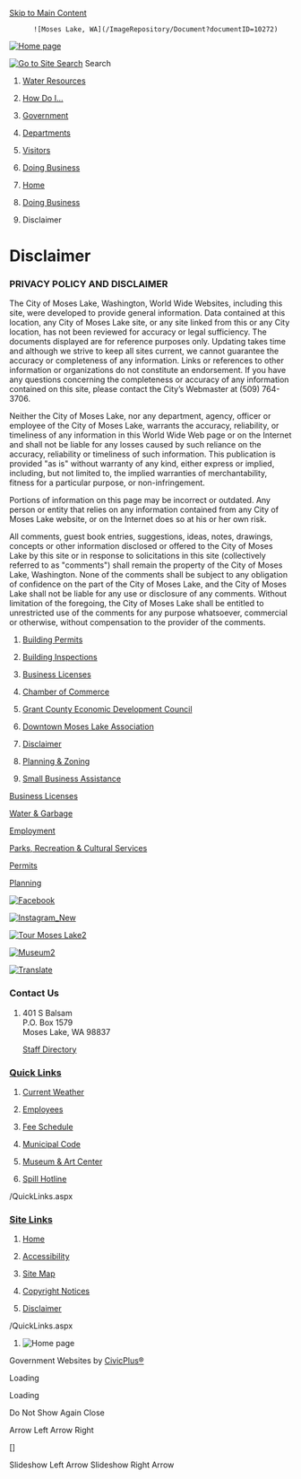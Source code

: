 [Skip to Main Content](#cc46f5544b-9691-4c1d-9b7f-6aa976431ff4)

          ![Moses Lake, WA](/ImageRepository/Document?documentID=10272)

[![Home page](/ImageRepository/Document?documentID=10271)](https://www.cityofml.com/)

 [![Go to Site Search](/ImageRepository/Document?documentID=10276)](https://www.cityofml.com/Search/Results) Search

 

1. [Water Resources](https://cityofml.com/1078)
2. [How Do I...](https://www.cityofml.com/31/How-Do-I)
3. [Government](https://www.cityofml.com/27/Government)
4. [Departments](https://www.cityofml.com/8/Departments)
5. [Visitors](https://www.cityofml.com/9/Visitors)
6. [Doing Business](https://www.cityofml.com/35/Doing-Business)

1. [Home](https://www.cityofml.com/)
2. [Doing Business](https://www.cityofml.com/35/Doing-Business)
3. Disclaimer

      

Disclaimer
==========

### PRIVACY POLICY AND DISCLAIMER

The City of Moses Lake, Washington, World Wide Websites, including this site, were developed to provide general information. Data contained at this location, any City of Moses Lake site, or any site linked from this or any City location, has not been reviewed for accuracy or legal sufficiency. The documents displayed are for reference purposes only. Updating takes time and although we strive to keep all sites current, we cannot guarantee the accuracy or completeness of any information. Links or references to other information or organizations do not constitute an endorsement. If you have any questions concerning the completeness or accuracy of any information contained on this site, please contact the City’s Webmaster at (509) 764-3706.

Neither the City of Moses Lake, nor any department, agency, officer or employee of the City of Moses Lake, warrants the accuracy, reliability, or timeliness of any information in this World Wide Web page or on the Internet and shall not be liable for any losses caused by such reliance on the accuracy, reliability or timeliness of such information. This publication is provided "as is" without warranty of any kind, either express or implied, including, but not limited to, the implied warranties of merchantability, fitness for a particular purpose, or non-infringement.

Portions of information on this page may be incorrect or outdated. Any person or entity that relies on any information contained from any City of Moses Lake website, or on the Internet does so at his or her own risk.

All comments, guest book entries, suggestions, ideas, notes, drawings, concepts or other information disclosed or offered to the City of Moses Lake by this site or in response to solicitations in this site (collectively referred to as "comments") shall remain the property of the City of Moses Lake, Washington. None of the comments shall be subject to any obligation of confidence on the part of the City of Moses Lake, and the City of Moses Lake shall not be liable for any use or disclosure of any comments. Without limitation of the foregoing, the City of Moses Lake shall be entitled to unrestricted use of the comments for any purpose whatsoever, commercial or otherwise, without compensation to the provider of the comments.

  

1. [Building Permits](https://www.cityofml.com/83/Building-Permits-Inspections)
    
2. [Building Inspections](https://www.cityofml.com/148/Inspection-Information)
    
3. [Business Licenses](https://www.cityofml.com/167/Business-License)
    
4. [Chamber of Commerce](https://www.cityofml.com/241/Chamber-of-Commerce)
    
5. [Grant County Economic Development Council](http://www.grantedc.com/)
    
6. [Downtown Moses Lake Association](http://www.mlbacares.org/)
    
7. [Disclaimer](https://www.cityofml.com/990/Disclaimer)
    
8. [Planning & Zoning](https://www.cityofml.com/43/Planning)
    
9. [Small Business Assistance](https://www.cityofml.com/714/Small-Business-Assistance)
    

[Business Licenses](https://www.cityofml.com/167/Business-License)

[Water & Garbage](https://www.cityofml.com/69)

[Employment](https://www.cityofml.com/566)

[Parks, Recreation & Cultural Services](https://www.cityofml.com/68/Parks-Recreation)

[Permits](https://www.cityofml.com/1050/Permits)

[Planning](https://www.cityofml.com/43/Planning)

[![Facebook](/ImageRepository/Document?documentID=10290)](https://www.facebook.com/moseslake.washington)

[![Instagram_New](/ImageRepository/Document?documentID=10291)](https://www.instagram.com/mlparksrec/)

[![Tour Moses Lake2](/ImageRepository/Document?documentID=10532)](https://tourmoseslake.com/)

[![Museum2](/ImageRepository/Document?documentID=10531)](https://www.cityofml.com/484/Museum-Art-Center)

[![Translate](/ImageRepository/Document?documentID=10289)](https://www.cityofml.com/1051/Language-Translation-Options)

### Contact Us

1. 401 S Balsam  
    P.O. Box 1579  
    Moses Lake, WA 98837
    
    [Staff Directory](https://www.cityofml.com/directory.aspx)
    

### [Quick Links](https://www.cityofml.com/QuickLinks.aspx?CID=78)

1. [Current Weather](https://www.wunderground.com/personal-weather-station/dashboard?ID=KWAMOSES18#history)
    
2. [Employees](https://sharepoint.cityofml.com/)
    
3. [Fee Schedule](https://www.cityofml.com/DocumentCenter/View/4898/2021-Fee-schedule)
    

1. [Municipal Code](https://moseslake.municipal.codes/)
    
2. [Museum & Art Center](https://www.cityofml.com/484)
    
3. [Spill Hotline](https://www.cityofml.com/572)
    

/QuickLinks.aspx

### [Site Links](https://www.cityofml.com/QuickLinks.aspx?CID=79)

1. [Home](https://www.cityofml.com/)
    
2. [Accessibility](https://www.cityofml.com/accessibility)
    
3. [Site Map](https://www.cityofml.com/sitemap)
    
4. [Copyright Notices](https://www.cityofml.com/site/copyright)
    
5. [Disclaimer](https://www.cityofml.com/990/Disclaimer)
    

/QuickLinks.aspx

1. ![Home page](/ImageRepository/Document?documentId=10280)
    

Government Websites by [CivicPlus®](https://connect.civicplus.com/referral)

Loading

Loading

Do Not Show Again Close

Arrow Left Arrow Right

\[\]

Slideshow Left Arrow Slideshow Right Arrow